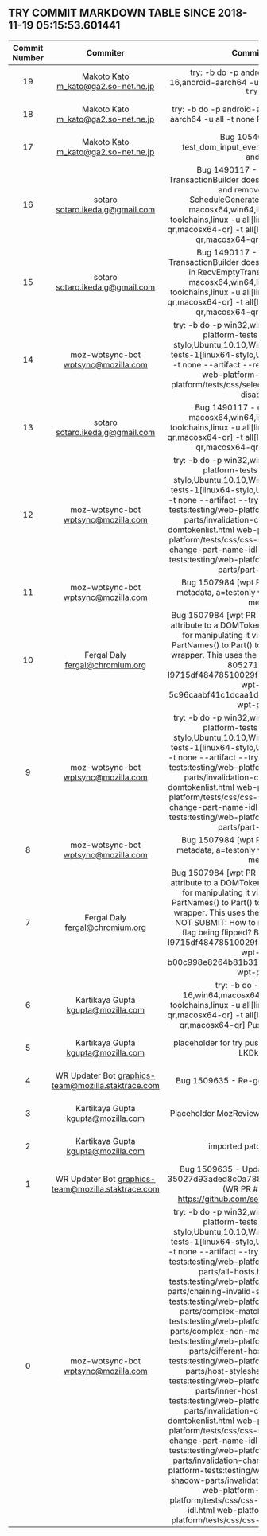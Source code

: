 ## TRY COMMIT MARKDOWN TABLE SINCE 2018-11-19 05:15:53.601441

| Commit Number | Commiter | Commit Message | Node | Date | 
|:---:|:----:|:----------------------------------:|:------:|:----:| 
|19|Makoto Kato <m_kato@ga2.so-net.ne.jp>|try: -b do -p android-x86,android-api-16,android-aarch64 -u all -t none  Pushed via `mach try syntax`|5d8eb8f8d9f58b64caed305ca74f71b1bce9b2ff|2018-11-26 05:10:17
|18|Makoto Kato <m_kato@ga2.so-net.ne.jp>|try: -b do -p android-api-16,anroid-x86,anroid-aarch64 -u all -t none  Pushed via `mach try syntax`|9bb35e2d6727df96d9dd553b0b63e924f74f694a|2018-11-26 05:06:04
|17|Makoto Kato <m_kato@ga2.so-net.ne.jp>|Bug 1054087 - Turn on test_dom_input_event_on_htmleditor.html for android. r?|f751ac17c460c01193ef6d1a6818882895cf7a30|2018-11-26 05:05:06
|16|sotaro <sotaro.ikeda.g@gmail.com>|Bug 1490117 - Rollback WrEpoch if TransactionBuilder does not have ResourceUpdates and remove unnecessary ScheduleGenerateFrame(). try: -b do -p macosx64,win64,linux64,linux64-base-toolchains,linux -u all[linux64-qr,windows10-64-qr,macosx64-qr] -t all[linux64-qr,windows10-64-qr,macosx64-qr] --rebuild-talos 20|e47d2cd455854616bbc3b638f507e5b02f13ce5f|2018-11-26 04:32:37
|15|sotaro <sotaro.ikeda.g@gmail.com>|Bug 1490117 - Rollback WrEpoch if TransactionBuilder does not have ResourceUpdates in RecvEmptyTransaction(). try: -b do -p macosx64,win64,linux64,linux64-base-toolchains,linux -u all[linux64-qr,windows10-64-qr,macosx64-qr] -t all[linux64-qr,windows10-64-qr,macosx64-qr] --rebuild-talos 20|6e4deb03d6b65ff2c8e1d769d3f6f07d68900c13|2018-11-26 04:10:01
|14|moz-wptsync-bot <wptsync@mozilla.com>|try: -b do -p win32,win64,linux64,linux -u web-platform-tests-e10s-1[linux64-stylo,Ubuntu,10.10,Windows 10],web-platform-tests-1[linux64-stylo,Ubuntu,10.10,Windows 10] -t none --artifact --rebuild 10 --try-test-paths web-platform-tests:testing/web-platform/tests/css/selectors/invalidation/enabled-disabled.html|7535a48fb90b308350279b566a1dcbe0de4c3ea6|2018-11-26 03:46:19
|13|sotaro <sotaro.ikeda.g@gmail.com>|Bug 1490117 - default. try: -b do -p macosx64,win64,linux64,linux64-base-toolchains,linux -u all[linux64-qr,windows10-64-qr,macosx64-qr] -t all[linux64-qr,windows10-64-qr,macosx64-qr] --rebuild-talos 20|b4c1376b0241743df6eb7e60b8f18f7f578c3c32|2018-11-26 03:18:29
|12|moz-wptsync-bot <wptsync@mozilla.com>|try: -b do -p win32,win64,linux64,linux -u web-platform-tests-e10s-1[linux64-stylo,Ubuntu,10.10,Windows 10],web-platform-tests-1[linux64-stylo,Ubuntu,10.10,Windows 10] -t none --artifact --try-test-paths web-platform-tests:testing/web-platform/tests/css/css-shadow-parts/invalidation-change-part-name-idl-domtokenlist.html web-platform-tests:testing/web-platform/tests/css/css-shadow-parts/invalidation-change-part-name-idl-setter.html web-platform-tests:testing/web-platform/tests/css/css-shadow-parts/part-name-idl.html|882c9340606b80c009c81c15a45eeeb38ac9c323|2018-11-26 03:16:54
|11|moz-wptsync-bot <wptsync@mozilla.com>|Bug 1507984 [wpt PR 14099] - Update wpt metadata, a=testonly  wpt-pr: 14099 wpt-type: metadata |cabe1c0ca78366752f1ba882ea7f536f648da6d1|2018-11-21 16:46:50
|10|Fergal Daly <fergal@chromium.org>|Bug 1507984 [wpt PR 14099] - [css] Switch part attribute to a DOMTokenList, a=testonly  Adds tests for manipulating it via the attribute.  Renames PartNames() to Part() to match with part(), the API wrapper.  This uses the same IDL as classList.  Bug: 805271 Change-Id: I9715df48478510029f5d985124e46111c41cffc3  wpt-commit: 5c96caabf41c1dcaa1d164d8da14abe055a4eb07 wpt-pr: 14099 |86f4c92e231b22729c3475d844479a11e32bada8|2018-11-26 03:11:37
|9|moz-wptsync-bot <wptsync@mozilla.com>|try: -b do -p win32,win64,linux64,linux -u web-platform-tests-e10s-1[linux64-stylo,Ubuntu,10.10,Windows 10],web-platform-tests-1[linux64-stylo,Ubuntu,10.10,Windows 10] -t none --artifact --try-test-paths web-platform-tests:testing/web-platform/tests/css/css-shadow-parts/invalidation-change-part-name-idl-domtokenlist.html web-platform-tests:testing/web-platform/tests/css/css-shadow-parts/invalidation-change-part-name-idl-setter.html web-platform-tests:testing/web-platform/tests/css/css-shadow-parts/part-name-idl.html|7b7dd6cd092d874fd2edf7dd682b9e2d8a27bc07|2018-11-26 03:02:47
|8|moz-wptsync-bot <wptsync@mozilla.com>|Bug 1507984 [wpt PR 14099] - Update wpt metadata, a=testonly  wpt-pr: 14099 wpt-type: metadata |d35feca093e42ffa8d55a144e3055f75fc08625d|2018-11-21 16:46:50
|7|Fergal Daly <fergal@chromium.org>|Bug 1507984 [wpt PR 14099] - [css] Switch part attribute to a DOMTokenList, a=testonly  Adds tesst for manipulating it via the attribute.  Renames PartNames() to Part() to match with part(), the API wrapper.  This uses the same IDL as classList.  DO NOT SUBMIT: How to make this condition on the flag being flipped?  Bug: 805271 Change-Id: I9715df48478510029f5d985124e46111c41cffc3  wpt-commit: b00c998e8264b81b31deaafca8bc2e1b659332e3 wpt-pr: 14099 |78ae80cc3bd6613ad68f099d922ae1b1403592a4|2018-11-26 02:57:02
|6|Kartikaya Gupta <kgupta@mozilla.com>|try: -b do -p android-api-16,win64,macosx64,linux64,linux64-base-toolchains,linux -u all[linux64-qr,windows10-64-qr,macosx64-qr] -t all[linux64-qr,windows10-64-qr,macosx64-qr]  Pushed via `mach try syntax`|26ace37bd2293e57c82aae2f1fe5c3834aa9864e|2018-11-26 02:59:43
|5|Kartikaya Gupta <kgupta@mozilla.com>|placeholder for try push  MozReview-Commit-ID: LKDk2deY2x7|c32ce057f4ee56491985787bff342ccc0ba4332e|2018-11-26 02:59:38
|4|WR Updater Bot <graphics-team@mozilla.staktrace.com>|Bug 1509635 - Re-generate FFI header. r?kats|e220fdf5aded5c28daacbac6a41c485a44fb0ba6|2018-11-26 02:59:37
|3|Kartikaya Gupta <kgupta@mozilla.com>|Placeholder  MozReview-Commit-ID: LhRD1MOzjK|335adf46814834f0d9d76e4d5181f4cf9758c975|2018-11-26 02:58:44
|2|Kartikaya Gupta <kgupta@mozilla.com>|imported patch skip-crashtest|e256ead5aafb21e335b4e4953dd797814d491f3f|2018-11-26 02:58:44
|1|WR Updater Bot <graphics-team@mozilla.staktrace.com>|Bug 1509635 - Update webrender to commit 35027d93aded8c0a7887dadc8aef5e393171e802 (WR PR #3348). r?kats  https://github.com/servo/webrender/pull/3348|00fd338044ce13891b59e6e47725eb3fd07750e5|2018-11-26 02:58:41
|0|moz-wptsync-bot <wptsync@mozilla.com>|try: -b do -p win32,win64,linux64,linux -u web-platform-tests-e10s-1[linux64-stylo,Ubuntu,10.10,Windows 10],web-platform-tests-1[linux64-stylo,Ubuntu,10.10,Windows 10] -t none --artifact --try-test-paths web-platform-tests:testing/web-platform/tests/css/css-shadow-parts/all-hosts.html web-platform-tests:testing/web-platform/tests/css/css-shadow-parts/chaining-invalid-selector.html web-platform-tests:testing/web-platform/tests/css/css-shadow-parts/complex-matching.html web-platform-tests:testing/web-platform/tests/css/css-shadow-parts/complex-non-matching.html web-platform-tests:testing/web-platform/tests/css/css-shadow-parts/different-host.html web-platform-tests:testing/web-platform/tests/css/css-shadow-parts/host-stylesheet.html web-platform-tests:testing/web-platform/tests/css/css-shadow-parts/inner-host.html web-platform-tests:testing/web-platform/tests/css/css-shadow-parts/invalidation-change-part-name-idl-domtokenlist.html web-platform-tests:testing/web-platform/tests/css/css-shadow-parts/invalidation-change-part-name-idl-setter.html web-platform-tests:testing/web-platform/tests/css/css-shadow-parts/invalidation-change-part-name.html web-platform-tests:testing/web-platform/tests/css/css-shadow-parts/invalidation-complex-selector.html web-platform-tests:testing/web-platform/tests/css/css-shadow-parts/part-name-idl.html web-platform-tests:testing/web-platform/tests/css/css-shadow-parts/simple.html|d623d4555b43d3b113ca787289d1fe9a4989beff|2018-11-26 02:54:48


